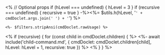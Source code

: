 <%
  // Optional props
  if (hLevel === undefined) { hLevel = 3 }
  if (recursive === undefined) { recursive = true }
-%><%= $utils.h(hLevel, '`' + cmdDoclet.args.join(' ') + '`') %>

```
<%- $filters.stripAnsi(cmdDoclet.rawUsage) %>
```

<%
  if (recursive) { 
    for (const child in cmdDoclet.children) {
%>
<%-
      await include('child-command.md', {
        cmdDoclet: cmdDoclet.children[child],
        hLevel: hLevel + 1,
        recursive: true
      })
%>
<%
    }
  }
%>
